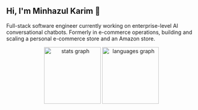 ## Hi, I'm Minhazul Karim 👋

Full-stack software engineer currently working on enterprise-level AI conversational chatbots. Formerly in e-commerce operations, building and scaling a personal e-commerce store and an Amazon store.

<div align="center">
  <img src="https://github-readme-stats.vercel.app/api?username=minhazk&hide_title=false&hide_rank=false&show_icons=true&include_all_commits=true&count_private=true&disable_animations=false&theme=dracula&locale=en&hide_border=false&order=1" height="150" alt="stats graph"  />
  <img src="https://github-readme-stats.vercel.app/api/top-langs?username=minhazk&locale=en&hide_title=false&layout=compact&card_width=320&langs_count=5&theme=dracula&hide_border=false&order=2" height="150" alt="languages graph"  />
</div>

###
